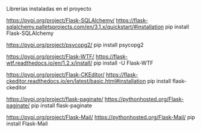 
Librerías instaladas en el proyecto

https://pypi.org/project/Flask-SQLAlchemy/
https://flask-sqlalchemy.palletsprojects.com/en/3.1.x/quickstart/#installation
pip install Flask-SQLAlchemy


https://pypi.org/project/psycopg2/
pip install psycopg2

https://pypi.org/project/Flask-WTF/
https://flask-wtf.readthedocs.io/en/1.2.x/install/
pip install -U Flask-WTF

https://pypi.org/project/Flask-CKEditor/
https://flask-ckeditor.readthedocs.io/en/latest/basic.html#installation
pip install flask-ckeditor

https://pypi.org/project/flask-paginate/
https://pythonhosted.org/Flask-paginate/
pip install flask-paginate

https://pypi.org/project/Flask-Mail/
https://pythonhosted.org/Flask-Mail/
pip install Flask-Mail